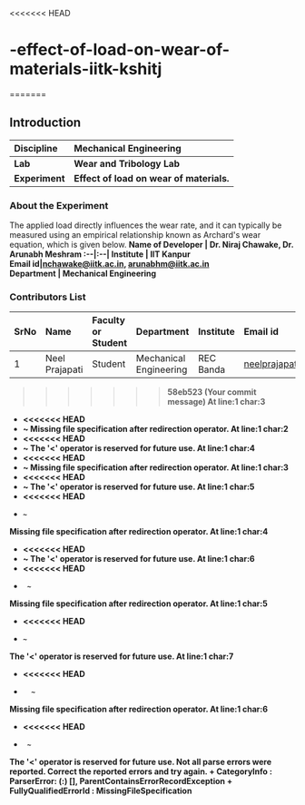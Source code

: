 <<<<<<< HEAD
# -effect-of-load-on-wear-of-materials-iitk-kshitj
=======
## Introduction


<b>Discipline | <b>Mechanical Engineering
:--|:--|
<b> Lab | <b> Wear and Tribology Lab
<b> Experiment|     <b> Effect of load on wear of materials.

### About the Experiment 

The applied load directly influences the wear rate, and it can typically be measured using an empirical relationship known as Archard's wear equation, which is given below.
<b>Name of Developer | <b> Dr. Niraj Chawake, Dr. Arunabh Meshram 
:--|:--|
<b> Institute | IIT Kanpur <b>  
<b> Email id|nchawake@iitk.ac.in, arunabhm@iitk.ac.in <b>  
<b> Department | Mechanical Engineering 

### Contributors List

SrNo | Name | Faculty or Student | Department| Institute | Email id
:--|:--|:--|:--|:--|:--|
1 |Neel Prajapati | Student |Mechanical Engineering | REC Banda | neelprajapati7568@gmail.com

>>>>>>> 58eb523 (Your commit message)
At line:1 char:3
+ <<<<<<< HEAD
+   ~
Missing file specification after redirection operator.
At line:1 char:2
+ <<<<<<< HEAD
+  ~
The '<' operator is reserved for future use.
At line:1 char:4
+ <<<<<<< HEAD
+    ~
Missing file specification after redirection operator.
At line:1 char:3
+ <<<<<<< HEAD
+   ~
The '<' operator is reserved for future use.
At line:1 char:5
+ <<<<<<< HEAD
+     ~
Missing file specification after redirection operator.
At line:1 char:4
+ <<<<<<< HEAD
+    ~
The '<' operator is reserved for future use.
At line:1 char:6
+ <<<<<<< HEAD
+      ~
Missing file specification after redirection operator.
At line:1 char:5
+ <<<<<<< HEAD
+     ~
The '<' operator is reserved for future use.
At line:1 char:7
+ <<<<<<< HEAD
+       ~
Missing file specification after redirection operator.
At line:1 char:6
+ <<<<<<< HEAD
+      ~
The '<' operator is reserved for future use.
Not all parse errors were reported.  Correct the reported errors and try again.
    + CategoryInfo          : ParserError: (:) [], ParentContainsErrorRecordException
    + FullyQualifiedErrorId : MissingFileSpecification
